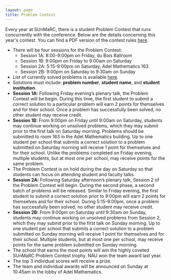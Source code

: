 ```yaml
---
layout: page
title: Problem Contest
---
```


Every year at SUnMaRC, there is a student Problem Contest that runs concurrently with the conference. Below are the details concerning this year's contest. You can find a PDF version of the contest rules [here](https://naumathstat.github.io/sunmarc2017/contest.pdf).

- There will be four sessions for the Problem Contest:
    - Session 1A: 8:00-9:00pm on Friday, du Bois Ballroom
    - Session 1B: 9:00pm on Friday to 9:00am on Saturday
    - Session 2A: 5:15-9:00pm on Saturday, Adel Mathematics 163
    - Session 2B: 9:00pm on Saturday to 9:30am on Sunday
- List of currently solved problems is available [here](http://goo.gl/gZmeRM).
- Solutions must include: **problem number**, **student name**, and **student institution**.
- **Session 1A:** Following Friday evening’s plenary talk, the Problem Contest will be begin. During this time, the first student to submit a correct solution to a particular problem will earn 2 points for themselves and for their school. Once a problem has successfully been solved, no other student may receive credit.
- **Session 1B:** From 9:00pm on Friday until 9:00am on Saturday, students may continue working on unsolved problems, which they may submit prior to the first talk on Saturday morning. Problems should be submitted to room 163 in the Adel Mathematics building. Up to one student per school that submits a correct solution to a problem submitted on Saturday morning will receive 1 point for themselves and for their school. Unlike the problems completed on Friday evening, multiple students, but at most one per school, may receive points for the same problem.
- The Problem Contest is on hold during the day on Saturday so that students can focus on attending student and faculty talks.
- **Session 2A:** Following Saturday afternoon’s plenary talk, Session 2 of the Problem Contest will begin. During the second phase, a second batch of problems will be released. Similar to Friday evening, the first student to submit a correct solution prior to 9:00pm will earn 2 points for themselves and for their school. During 5:15-9:00pm, once a problem has successfully been solved, no other student may receive credit.
- **Session 2B:** From 9:00pm on Saturday until 9:30am on Sunday, students may continue working on unsolved problems from Session 2, which they may submit prior to the first talk on Sunday morning. Up to one student per school that submits a correct solution to a problem submitted on Sunday morning will receive 1 point for themselves and for their school. Multiple students, but at most one per school, may receive points for the same problem submitted on Sunday morning.
- The school that earns the most points will win the highly coveted SUnMaRC Problem Contest trophy. NAU won the team award last year.
- The top 3 individual scores will receive a prize.
- The team and individual awards will be announced on Sunday at 10:45am in the lobby of Adel Mathematics.
